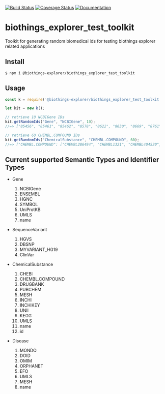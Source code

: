 [![Build Status](https://travis-ci.com/kevinxin90/biothings_explorer_test_toolkit.svg?branch=master)](https://travis-ci.com/kevinxin90/biothings_explorer_test_toolkit)
[![Coverage Status](https://coveralls.io/repos/github/kevinxin90/biothings_explorer_test_toolkit/badge.svg?branch=master)](https://coveralls.io/github/kevinxin90/biothings_explorer_test_toolkit?branch=master)
<a href="https://github.com/kevinxin90/biothings_explorer_test_toolkit#readme" target="_blank">
    <img alt="Documentation" src="https://img.shields.io/badge/documentation-yes-brightgreen.svg" />
  </a>

# biothings_explorer_test_toolkit

Toolkit for generating random biomedical ids for testing biothings explorer related applications

## Install

```
$ npm i @biothings-explorer/biothings_explorer_test_toolkit
```

## Usage

```js
const k = require('@biothings-explorer/biothings_explorer_test_toolkit');

let kit = new k();

// retrieve 10 NCBIGene IDs
kit.getRandomIds("Gene", "NCBIGene", 10);
//=> ["85456", "85461", "85462", "8578", "8622", "8630", "8669", "8761", "8798", "8899"]

// retrieve 60 CHEMBL.COMPOUND IDs
kit.getRandomIds("ChemicalSubstance", "CHEMBL.COMPOUND", 60);
//=> ["CHEMBL.COMPOUND": ["CHEMBL286494", "CHEMBL1321", "CHEMBL404520", "CHEMBL65794", "CHEMBL373081", "CHEMBL100259", "CHEMBL331378", "CHEMBL279229", "CHEMBL826", "CHEMBL2105527", "CHEMBL566", "CHEMBL1201237", "CHEMBL186720", "CHEMBL2103873", "CHEMBL1540", "CHEMBL46469", "CHEMBL1652", "CHEMBL506110", "CHEMBL1371770", ...]

```

## Current supported Semantic Types and Identifier Types

- Gene
  1. NCBIGene
  2. ENSEMBL
  3. HGNC
  4. SYMBOL
  5. UniProtKB
  6. UMLS
  7. name

- SequenceVariant
  1. HGVS
  2. DBSNP
  3. MYVARIANT_HG19
  4. ClinVar

- ChemicalSubstance
    1. CHEBI
    2. CHEMBL.COMPOUND
    3. DRUGBANK
    4. PUBCHEM
    5. MESH
    6. INCHI
    7. INCHIKEY
    8. UNII
    9. KEGG
    10. UMLS
    11. name
    12. id

- Disease

  1. MONDO
  2. DOID
  3. OMIM
  4. ORPHANET
  5. EFO
  6. UMLS
  7. MESH
  8. name
